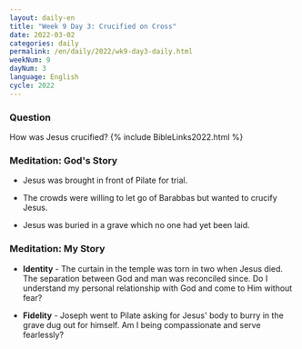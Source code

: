 ```yaml
---
layout: daily-en
title: "Week 9 Day 3: Crucified on Cross"
date: 2022-03-02
categories: daily
permalink: /en/daily/2022/wk9-day3-daily.html
weekNum: 9
dayNum: 3
language: English
cycle: 2022
---
```


### Question     
How was Jesus crucified? 
{% include BibleLinks2022.html %}

### Meditation: God's Story   
+ Jesus was brought in front of Pilate for trial. 

+ The crowds were willing to let go of Barabbas but wanted to crucify Jesus. 

+ Jesus was buried in a grave which no one had yet been laid. 

### Meditation: My Story   
+ **Identity** - The curtain in the temple was torn in two when Jesus died. The separation between God and man was reconciled since. Do I understand my personal relationship with God and come to Him without fear? 

+ **Fidelity** - Joseph went to Pilate asking for Jesus' body to burry in the grave dug out for himself. Am I being compassionate and serve fearlessly? 
